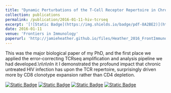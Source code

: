 ```yaml
---
title: "Dynamic Perturbations of the T-Cell Receptor Repertoire in Chronic HIV Infection and following Antiretroviral Therapy"
collection: publications
permalink: /publication/2016-01-11-hiv-tcrseq
excerpt: '[![Static Badge](https://img.shields.io/badge/pdf-8A2BE2)](http://jamieheather.github.io/files/Heather_2016_FrontImmuno_HIV_TCR_RepSeq.pdf) [![Static Badge](https://img.shields.io/badge/doi-purple)](https://dx.doi.org/10.3389/fimmu.2015.00644) [![Static Badge](https://img.shields.io/badge/data-green)](https://www.ncbi.nlm.nih.gov/bioproject/PRJNA258001) [![Static Badge](https://img.shields.io/badge/code-blue)](https://github.com/JamieHeather/tcr-analysis) TCRseq of chronically infected HIV patients.'
date: 2016-01-11
venue: 'Frontiers in Immunology'
paperurl: 'http://jamieheather.github.io/files/Heather_2016_FrontImmuno_HIV_TCR_RepSeq.pdf'
---
```

This was the major biological paper of my PhD, and the first place we applied the error-correcting TCRseq amplification and analysis pipeline we had developed.\n\n\nIn it I demonstrated the profound impact that chronic untreated HIV infection has upon the TCR repertoire, surprisingly driven more by CD8 clonotype expansion rather than CD4 depletion.



[![Static Badge](https://img.shields.io/badge/pdf-8A2BE2)](http://jamieheather.github.io/files/Heather_2016_FrontImmuno_HIV_TCR_RepSeq.pdf) [![Static Badge](https://img.shields.io/badge/doi-purple)](https://dx.doi.org/10.3389/fimmu.2015.00644) [![Static Badge](https://img.shields.io/badge/data-green)](https://www.ncbi.nlm.nih.gov/bioproject/PRJNA258001) [![Static Badge](https://img.shields.io/badge/code-blue)](https://github.com/JamieHeather/tcr-analysis) 